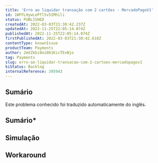 ```yaml
---
title: 'Erro ao liquidar transação com 2 cartões - MercadoPagoV1'
id: 1WFFLHywLePfl5v5IMhili
status: PUBLISHED
createdAt: 2022-03-03T21:30:42.237Z
updatedAt: 2022-11-25T22:05:14.074Z
publishedAt: 2022-11-25T22:05:14.074Z
firstPublishedAt: 2022-03-03T21:30:42.610Z
contentType: knownIssue
productTeam: Payments
author: 2mXZkbi0oi061KicTExNjo
tag: Payments
slug: erro-ao-liquidar-transacao-com-2-cartoes-mercadopagov1
kiStatus: Backlog
internalReference: 395943
---
```


## Sumário

<div class="alert alert-info">
  <p>Este problema conhecido foi traduzido automaticamente do inglês.</p>
</div>

## **Sumário***

## Simulação



## Workaround



